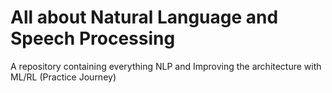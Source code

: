 # All about Natural Language and Speech Processing
A repository containing everything NLP and Improving the architecture with ML/RL (Practice Journey)
                                     

